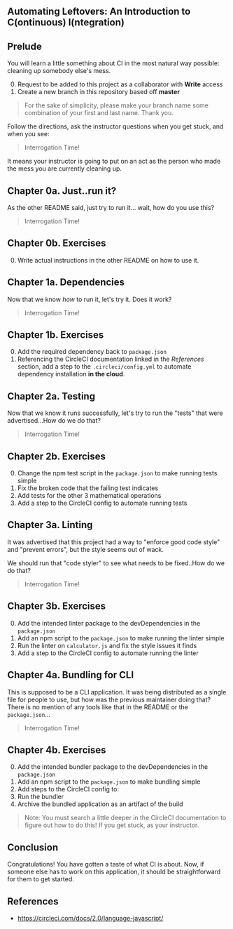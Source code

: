 Automating Leftovers: An Introduction to C(ontinuous) I(ntegration)
-------------------------------------------------------------------

Prelude
-------

You will learn a little something about CI in the most natural way possible:
cleaning up somebody else's mess.

0. Request to be added to this project as a collaborator with **Write** access
1. Create a new branch in this repository based off **master**

> For the sake of simplicity, please make your branch name some combination of
> your first and last name. Thank you.

Follow the directions, ask the instructor questions when you get stuck, and when
you see:

> Interrogation Time!

It means your instructor is going to put on an act as the person who made the
mess you are currently cleaning up.

Chapter 0a. Just..run it?
------------------------

As the other README said, just try to run it... wait, how do you use this?

> Interrogation Time!

Chapter 0b. Exercises
----------------------

0. Write actual instructions in the other README on how to use it.

Chapter 1a. Dependencies
------------------------

Now that we know *how* to run it, let's try it. Does it work?

> Interrogation Time!

Chapter 1b. Exercises
---------------------

0. Add the required dependency back to `package.json`
1. Referencing the CircleCI documentation linked in the *References* section, add
   a step to the `.circleci/config.yml` to automate dependency installation **in
   the cloud**.

Chapter 2a. Testing
-------------------

Now that we know it runs successfully, let's try to run the "tests" that were
advertised...How do we do that?

> Interrogation Time!

Chapter 2b. Exercises
---------------------

0. Change the npm test script in the `package.json` to make running tests simple
1. Fix the broken code that the failing test indicates
2. Add tests for the other 3 mathematical operations
3. Add a step to the CircleCI config to automate running tests

Chapter 3a. Linting
-------------------

It was advertised that this project had a way to "enforce good code style" and 
"prevent errors", but the style seems out of wack.

We should run that "code styler" to see what needs to be fixed..How do we do
that?

> Interrogation Time!

Chapter 3b. Exercises
---------------------

0. Add the intended linter package to the devDependencies in the `package.json`
1. Add an npm script to the `package.json` to make running the linter simple
2. Run the linter on `calculator.js` and fix the style issues it finds
3. Add a step to the CircleCI config to automate running the linter

Chapter 4a. Bundling for CLI
----------------------------

This is supposed to be a CLI application. It was being distributed as a single
file for people to use, but how was the previous maintainer doing that? There is
no mention of any tools like that in the README or the `package.json`...

> Interrogation Time!

Chapter 4b. Exercises
---------------------

0. Add the intended bundler package to the devDependencies in the `package.json`
1. Add an npm script to the `package.json` to make bundling simple
2. Add steps to the CircleCI config to:
  0. Run the bundler
  1. Archive the bundled application as an artifact of the build

> Note: You must search a little deeper in the CircleCI documentation to figure
> out how to do this! If you get stuck, as your instructor.

Conclusion
----------

Congratulations! You have gotten a taste of what CI is about. Now, if someone
else has to work on this application, it should be straightforward for them to
get started.

References
----------

- https://circleci.com/docs/2.0/language-javascript/
